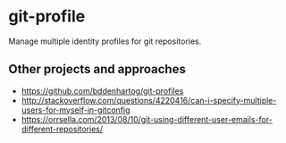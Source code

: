 # git-profile
Manage multiple identity profiles for git repositories.

## Other projects and approaches

* https://github.com/bddenhartog/git-profiles
* http://stackoverflow.com/questions/4220416/can-i-specify-multiple-users-for-myself-in-gitconfig
* https://orrsella.com/2013/08/10/git-using-different-user-emails-for-different-repositories/
